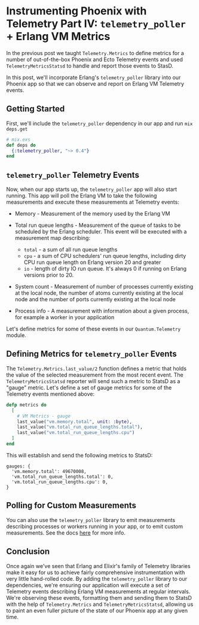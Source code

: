 # Instrumenting Phoenix with Telemetry Part IV: `telemetry_poller` + Erlang VM Metrics

In the previous post we taught `Telemetry.Metrics` to define metrics for a number of out-of-the-box Phoenix and Ecto Telemetry events and used `TelemetryMetricsStatsd` to handle and report those events to StasD.

In this post, we'll incorporate Erlang's `telemetry_poller` library into our Phoenix app so that we can observe and report on Erlang VM Telemetry events.

## Getting Started

First, we'll include the `telemetry_poller` dependency in our app and run `mix deps.get`

```elixir
# mix.exs
def deps do
  {:telemetry_poller, "~> 0.4"}
end
```

## `telemetry_poller` Telemetry Events

Now, when our app starts up, the `telemetry_poller` app will also start running. This app will poll the Erlang VM to take the following measurements and execute these measurements at Telemetry events:

* Memory - Measurement of the memory used by the Erlang VM
* Total run queue lengths - Measurement of the queue of tasks to be scheduled by the Erlang scheduler. This event will be executed with a measurement map describing:
  * `total` - a sum of all run queue lengths
  * `cpu` - a sum of CPU schedulers' run queue lengths, including dirty CPU run queue length on Erlang version 20 and greater
  * `io` - length of dirty IO run queue. It's always 0 if running on Erlang versions prior to 20.

* System count - Measurement of number of processes currently existing at the local node, the number of atoms currently existing at the local node and the number of ports currently existing at the local node
* Process info - A measurement with information about a given process, for example a worker in your application

Let's define metrics for some of these events in our `Quantum.Telemetry` module.

## Defining Metrics for `telemetry_poller` Events

The `Telemetry.Metrics.last_value/2` function defines a metric that holds the value of the selected measurement from the most recent event. The `TelemetryMetricsStatsd` reporter will send such a metric to StatsD as a "gauge" metric. Let's define a set of gauge metrics for some of the Telemetry events mentioned above:

```elixir
defp metrics do
  [
    # VM Metrics - gauge
    last_value("vm.memory.total", unit: :byte),
    last_value("vm.total_run_queue_lengths.total"),
    last_value("vm.total_run_queue_lengths.cpu")
  ]
end
```

This will establish and send the following metrics to StatsD:

```
gauges: {
  'vm.memory.total': 49670008,
  'vm.total_run_queue_lengths.total': 0,
  'vm.total_run_queue_lengths.cpu': 0,
}
```

## Polling for Custom Measurements

You can also use the `telemetry_poller` library to emit measurements describing processes or workers running in your app, or to emit custom measurements. See the docs [here](https://hexdocs.pm/telemetry_metrics/Telemetry.Metrics.html#module-vm-metrics) for more info.  

## Conclusion

Once again we've seen that Erlang and Elixir's family of Telemetry libraries make it easy for us to achieve fairly comprehensive instrumentation with very little hand-rolled code. By adding the `telemetry_poller` library to our dependencies, we're ensuring our application will execute a set of Telemetry events describing Erlang VM measurements at regular intervals. We're observing these events, formatting them and sending them to StatsD with the help of `Telemetry.Metrics` and `TelemetryMetricsStatsd`, allowing us to paint an even fuller picture of the state of our Phoenix app at any given time.
